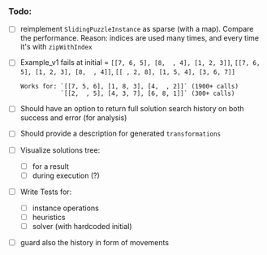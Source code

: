 ### Todo:

- [ ] reimplement `SlidingPuzzleInstance` as sparse (with a map). Compare the performance.
      Reason: indices are used many times, and every time it's with `zipWithIndex`

- [ ] Example_v1 fails at initial = `[[7, 6, 5], [8,  , 4], [1, 2, 3]]`,
                                    `[[7, 6, 5], [1, 2, 3], [8,  , 4]]`,
                                    `[[ , 2, 8], [1, 5, 4], [3, 6, 7]]`

      Works for: `[[7, 5, 6], [1, 8, 3], [4,  , 2]]` (1900+ calls) 
                 `[[2,  , 5], [4, 3, 7], [6, 8, 1]]` (300+ calls)

- [ ] Should have an option to return full solution search history on both success and error (for analysis)

- [ ] Should provide a description for generated `transformations`

- [ ] Visualize solutions tree:
    - [ ] for a result
    - [ ] during execution (?)

- [ ] Write Tests for:
    - [ ] instance operations
    - [ ] heuristics
    - [ ] solver (with hardcoded initial)

- [ ] guard also the history in form of movements
